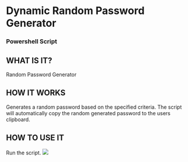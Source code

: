 <h1>  Dynamic Random Password Generator  </h1>
<h3> Powershell Script </h3>

<h2> WHAT IS IT? </h2>
Random Password Generator

<h2> HOW IT WORKS </h2>
Generates a random password based on the specified criteria. 
The script will automatically copy the random generated password to the users clipboard. 

<h2> HOW TO USE IT </h2>
Run the script.


<img src="https://i.postimg.cc/HsGypqkn/ps11.png">
